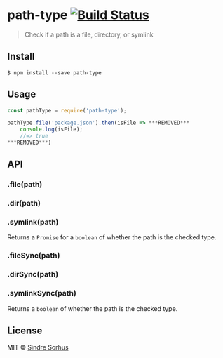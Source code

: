 # path-type [![Build Status](https://travis-ci.org/sindresorhus/path-type.svg?branch=master)](https://travis-ci.org/sindresorhus/path-type)

> Check if a path is a file, directory, or symlink


## Install

```
$ npm install --save path-type
```


## Usage

```js
const pathType = require('path-type');

pathType.file('package.json').then(isFile => ***REMOVED***
	console.log(isFile);
	//=> true
***REMOVED***)
```


## API

### .file(path)
### .dir(path)
### .symlink(path)

Returns a `Promise` for a `boolean` of whether the path is the checked type.

### .fileSync(path)
### .dirSync(path)
### .symlinkSync(path)

Returns a `boolean` of whether the path is the checked type.


## License

MIT © [Sindre Sorhus](https://sindresorhus.com)
